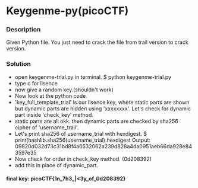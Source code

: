 # Keygenme-py(picoCTF)


### Description

Given Python file. You just need to crack the file from trail version to crack version.


### Solution

* open keygenme-trial.py in terminal. 
  $ python keygenme-trial.py
* type c for lisence
* now give a random key.(shouldn't work)
* Now look at the python code.
* 'key_full_template_trial' is our lisence key, where static parts are shown but dynamic parts are hidden using 'xxxxxxxx'. Let's check for dynamic part inside 'check_key' method.
* static parts are all okk. then dynamic parts are checked by sha256 cipher of 'username_trail'.
* Let's print sha256 of username_trial with hexdigest.
  $ print(hashlib.sha256(username_trial).hexdigest
  Output: 09820d032d73c31bd8f4a0532062a239d828a4da0951aeb66da928e843597e35
* Now check for order in check_key method. (0d208392)
* add this in place of dynamic_part.


#### final key: picoCTF{1n_7h3_|<3y_of_0d208392}
